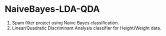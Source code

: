 # NaiveBayes-LDA-QDA
1. Spam filter project using Naive Bayes classification.
2. Linear/Quadratic Discriminant Analysis classifier for Height/Weight data. 
